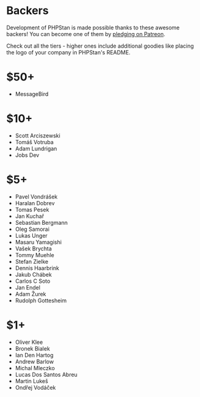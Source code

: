 # Backers

Development of PHPStan is made possible thanks to these awesome backers!
You can become one of them by [pledging on Patreon](https://www.patreon.com/phpstan).

Check out all the tiers - higher ones include additional goodies like placing
the logo of your company in PHPStan's README.

# $50+

* MessageBird

# $10+

* Scott Arciszewski
* Tomáš Votruba
* Adam Lundrigan
* Jobs Dev

# $5+

* Pavel Vondrášek
* Haralan Dobrev
* Tomas Pesek
* Jan Kuchař
* Sebastian Bergmann
* Oleg Samorai
* Lukas Unger
* Masaru Yamagishi
* Vašek Brychta
* Tommy Muehle
* Stefan Zielke
* Dennis Haarbrink
* Jakub Chábek
* Carlos C Soto
* Jan Endel
* Adam Žurek
* Rudolph Gottesheim

# $1+

* Oliver Klee
* Bronek Bialek
* Ian Den Hartog
* Andrew Barlow
* Michal Mleczko
* Lucas Dos Santos Abreu
* Martin Lukeš
* Ondřej Vodáček
